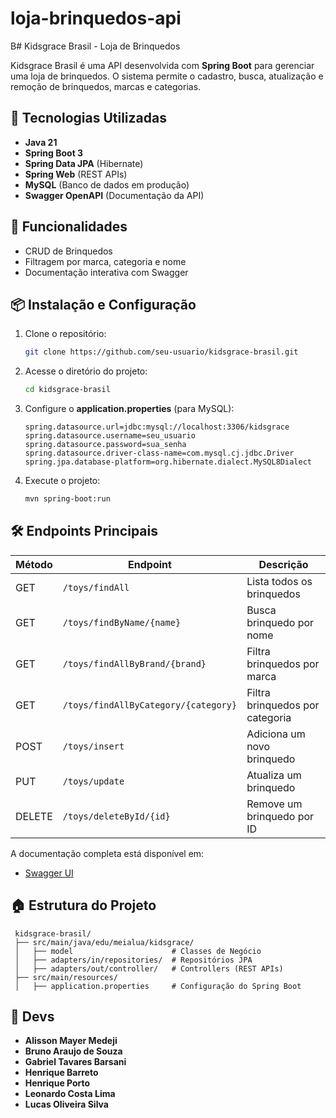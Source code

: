 # loja-brinquedos-api
B# Kidsgrace Brasil - Loja de Brinquedos

Kidsgrace Brasil é uma API desenvolvida com **Spring Boot** para gerenciar uma loja de brinquedos. O sistema permite o cadastro, busca, atualização e remoção de brinquedos, marcas e categorias.

## 🚀 Tecnologias Utilizadas

- **Java 21**
- **Spring Boot 3**
- **Spring Data JPA** (Hibernate)
- **Spring Web** (REST APIs)
- **MySQL** (Banco de dados em produção)
- **Swagger OpenAPI** (Documentação da API)

## 📌 Funcionalidades

- CRUD de Brinquedos
- Filtragem por marca, categoria e nome
- Documentação interativa com Swagger

## 📦 Instalação e Configuração

1. Clone o repositório:
   ```bash
   git clone https://github.com/seu-usuario/kidsgrace-brasil.git
   ```
2. Acesse o diretório do projeto:
   ```bash
   cd kidsgrace-brasil
   ```
3. Configure o **application.properties** (para MySQL):
   ```properties
   spring.datasource.url=jdbc:mysql://localhost:3306/kidsgrace
   spring.datasource.username=seu_usuario
   spring.datasource.password=sua_senha
   spring.datasource.driver-class-name=com.mysql.cj.jdbc.Driver
   spring.jpa.database-platform=org.hibernate.dialect.MySQL8Dialect
   ```
4. Execute o projeto:
   ```bash
   mvn spring-boot:run
   ```

## 🛠️ Endpoints Principais

| Método  | Endpoint                        | Descrição                               |
|---------|--------------------------------|--------------------------------|
| GET     | `/toys/findAll`                | Lista todos os brinquedos     |
| GET     | `/toys/findByName/{name}`      | Busca brinquedo por nome      |
| GET     | `/toys/findAllByBrand/{brand}` | Filtra brinquedos por marca   |
| GET     | `/toys/findAllByCategory/{category}` | Filtra brinquedos por categoria |
| POST    | `/toys/insert`                 | Adiciona um novo brinquedo    |
| PUT     | `/toys/update`                 | Atualiza um brinquedo         |
| DELETE  | `/toys/deleteById/{id}`        | Remove um brinquedo por ID    |

A documentação completa está disponível em:
- [Swagger UI](http://localhost:8080/swagger-ui.html)

## 🏠 Estrutura do Projeto
```
 kidsgrace-brasil/
 ├── src/main/java/edu/meialua/kidsgrace/
 │   ├── model                      # Classes de Negócio
 │   ├── adapters/in/repositories/  # Repositórios JPA
 │   ├── adapters/out/controller/   # Controllers (REST APIs)
 ├── src/main/resources/
 │   ├── application.properties     # Configuração do Spring Boot
```

## 💌 Devs
- **Alisson Mayer Medeji**
- **Bruno Araujo de Souza**
- **Gabriel Tavares Barsani**
- **Henrique Barreto**
- **Henrique Porto**
- **Leonardo Costa Lima**
- **Lucas Oliveira Silva**



